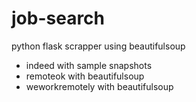 # job-search

python flask scrapper using beautifulsoup

-   indeed with sample snapshots
-   remoteok with beautifulsoup
-   weworkremotely with beautifulsoup
